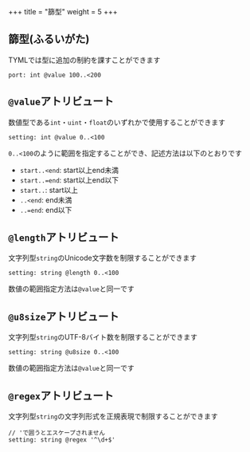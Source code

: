 +++
title = "篩型"
weight = 5
+++

## 篩型(ふるいがた)
TYMLでは型に追加の制約を課すことができます
```tyml
port: int @value 100..<200
```

## `@value`アトリビュート
数値型である`int`・`uint`・`float`のいずれかで使用することができます
```tyml
setting: int @value 0..<100
```
`0..<100`のように範囲を指定することができ、記述方法は以下のとおりです

* `start..<end`: start以上end未満
* `start..=end`: start以上end以下
* `start..`: start以上
* `..<end`: end未満
* `..=end`: end以下

## `@length`アトリビュート
文字列型`string`のUnicode文字数を制限することができます
```tyml
setting: string @length 0..<100
```
数値の範囲指定方法は`@value`と同一です

## `@u8size`アトリビュート
文字列型`string`のUTF-8バイト数を制限することができます
```tyml
setting: string @u8size 0..<100
```
数値の範囲指定方法は`@value`と同一です

## `@regex`アトリビュート
文字列型`string`の文字列形式を正規表現で制限することができます
```tyml
// 'で囲うとエスケープされません
setting: string @regex '^\d+$'
```